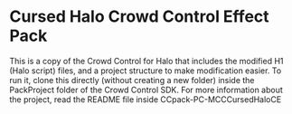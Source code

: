 ﻿# Cursed Halo Crowd Control Effect Pack

This is a copy of the Crowd Control for Halo that includes the modified H1 (Halo script) files, and a project structure to make modification easier.
To run it, clone this directly (without creating a new folder) inside the PackProject folder of the Crowd Control SDK.
For more information about the project, read the README file inside CCpack-PC-MCCCursedHaloCE
